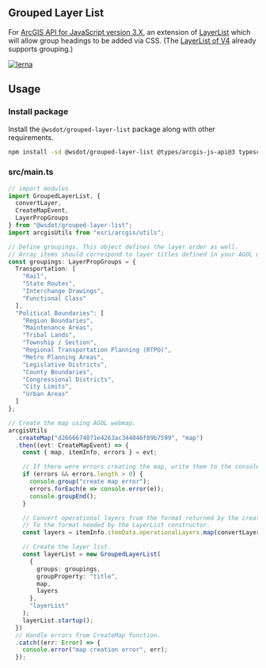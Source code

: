 Grouped Layer List
------------------

For [ArcGIS API for JavaScript version 3.X], an extension of [LayerList] which will allow group headings to be added via CSS. (The [LayerList of V4][LayerListV4] already supports grouping.)

[![lerna](https://img.shields.io/badge/maintained%20with-lerna-cc00ff.svg)](https://lernajs.io/)

## Usage

### Install package

Install the `@wsdot/grouped-layer-list` package along with other requirements.

```sh
npm install -sd @wsdot/grouped-layer-list @types/arcgis-js-api@3 typescript tslint webpack webpack-cli ts-loader source-map
```

### src/main.ts
```typescript
// import modules
import GroupedLayerList, {
  convertLayer,
  CreateMapEvent,
  LayerPropGroups
} from "@wsdot/grouped-layer-list";
import arcgisUtils from "esri/arcgis/utils";

// Define groupings. This object defines the layer order as well.
// Array items should correspond to layer titles defined in your AGOL map.
const groupings: LayerPropGroups = {
  Transportation: [
    "Rail",
    "State Routes",
    "Interchange Drawings",
    "Functional Class"
  ],
  "Political Boundaries": [
    "Region Boundaries",
    "Maintenance Areas",
    "Tribal Lands",
    "Township / Section",
    "Regional Transportation Planning (RTPO)",
    "Metro Planning Areas",
    "Legislative Districts",
    "County Boundaries",
    "Congressional Districts",
    "City Limits",
    "Urban Areas"
  ]
};

// Create the map using AGOL webmap.
arcgisUtils
  .createMap("d2666674071e4263ac344046f09b7599", "map")
  .then((evt: CreateMapEvent) => {
    const { map, itemInfo, errors } = evt;

    // If there were errors creating the map, write them to the console.
    if (errors && errors.length > 0) {
      console.group("create map error");
      errors.forEach(e => console.error(e));
      console.groupEnd();
    }

    // Convert operational layers from the format returned by the createMap function
    // To the format needed by the LayerList constructor.
    const layers = itemInfo.itemData.operationalLayers.map(convertLayer);

    // Create the layer list.
    const layerList = new GroupedLayerList(
      {
        groups: groupings,
        groupProperty: "title",
        map,
        layers
      },
      "layerList"
    );
    layerList.startup();
  })
  // Handle errors from CreateMap function.
  .catch((err: Error) => {
    console.error("map creation error", err);
  });

```

[ArcGIS API for JavaScript version 3.X]:https://developers.arcgis.com/javascript/3
[LayerList]:https://developers.arcgis.com/javascript/3/jsapi/layerlist-amd.html
[LayerListV4]:https://developers.arcgis.com/javascript/latest/api-reference/esri-widgets-LayerList.html